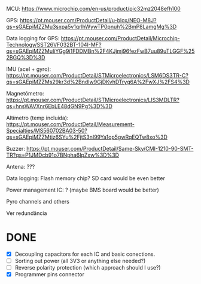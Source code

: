 MCU: https://www.microchip.com/en-us/product/pic32mz2048efh100

GPS: https://pt.mouser.com/ProductDetail/u-blox/NEO-M8J?qs=sGAEpiMZZMu3sxpa5v1qrlhWywTP0pnuh%2BmP8LamgMg%3D

Data logging for GPS: https://pt.mouser.com/ProductDetail/Microchip-Technology/SST26VF032BT-104I-MF?qs=sGAEpiMZZMuIiYGg9i1FDDMBn%2F4KJjmj96fezFwB7uu89uTLGGF%252BGQ%3D%3D

IMU (acel + gyro): https://pt.mouser.com/ProductDetail/STMicroelectronics/LSM6DS3TR-C?qs=sGAEpiMZZMs29kr3d%2BndIw9GjDKvhDTryg6A%2FwXJ%2FS4%3D

Magnetómetro: https://pt.mouser.com/ProductDetail/STMicroelectronics/LIS3MDLTR?qs=hnsWAVXnr6EbLE48dGN9Pg%3D%3D

Altímetro (temp incluída): https://pt.mouser.com/ProductDetail/Measurement-Specialties/MS560702BA03-50?qs=sGAEpiMZZMtiz6SYu%2FjtS3nI99Ya1op5gwRqEQTw8xo%3D

Buzzer: https://pt.mouser.com/ProductDetail/Same-Sky/CMI-1210-90-SMT-TR?qs=P1JMDcb91o7BNpha6IpZxw%3D%3D

Antena: ???

Data logging: Flash memory chip? SD card would be even better

Power management IC: ? (maybe BMS board would be better)

Pyro channels and others

Ver redundância 

# DONE
- [x] Decoupling capacitors for each IC and basic conections.
- [ ] Sorting out power (all 3V3 or anything else needed?)
- [ ] Reverse polarity protection (which approach should I use?)
- [x] Programmer pins connector

